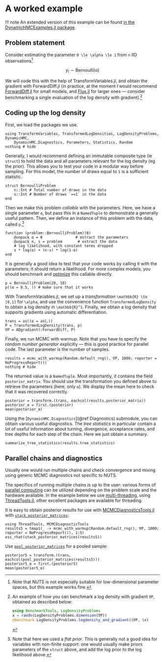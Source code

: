 # A worked example

!!! note
    An extended version of this example can be found [in the DynamicHMCExamples.jl package](https://github.com/tpapp/DynamicHMCExamples.jl/blob/master/src/example_independent_bernoulli.jl).

## Problem statement

Consider estimating the parameter ``0 \le \alpha \le 1`` from ``n`` IID observations[^4]

[^4]: Note that NUTS is not especially suitable for low-dimensional parameter spaces, but this example works fine.

```math
y_i \sim \mathrm{Bernoulli}(\alpha)
```
We will code this with the help of TransformVariables.jl, and obtain the gradient with ForwardDiff.jl (in practice, at the moment I would recommend [ForwardDiff.jl](https://github.com/JuliaDiff/ForwardDiff.jl) for small models, and [Flux.jl](https://github.com/FluxML/Flux.jl) for larger ones — consider benchmarking a single evaluation of the log density with gradient).[^5]

[^5]: An example of how you can benchmark a log density with gradient `∇P`, obtained as described below:
    ```julia
    using BenchmarkTools, LogDensityProblems
    x = randn(LogDensityProblems.dimension(∇P))
    @benchmark LogDensityProblems.logdensity_and_gradient($∇P, $x)
    ```

## Coding up the log density

First, we load the packages we use.

```@example bernoulli
using TransformVariables, TransformedLogDensities, LogDensityProblems, DynamicHMC,
    DynamicHMC.Diagnostics, Parameters, Statistics, Random
nothing # hide
```

Generally, I would recommend defining an immutable composite type (ie `struct`) to hold the data and all parameters relevant for the log density (eg the prior). This allows you to test your code in a modular way before sampling. For this model, the number of draws equal to `1` is a sufficient statistic.

```@example bernoulli
struct BernoulliProblem
    n::Int # Total number of draws in the data
    s::Int # Number of draws `==1` in the data
end
```

Then we make this problem *callable* with the parameters. Here, we have a single parameter `α`, but pass this in a `NamedTuple` to demonstrate a generally useful pattern. Then, we define an instance of this problem with the data, called `p`.[^6]

[^6]: Note that here we used a *flat prior*. This is generally not a good idea for variables with non-finite support: one would usually make priors parameters of the `struct` above, and add the log prior to the log likelihood above.

```@example bernoulli
function (problem::BernoulliProblem)(θ)
    @unpack α = θ               # extract the parameters
    @unpack n, s = problem       # extract the data
    # log likelihood, with constant terms dropped
    s * log(α) + (n-s) * log(1-α)
end
```

It is generally a good idea to test that your code works by calling it with the parameters; it should return a likelihood. For more complex models, you should benchmark and [optimize](https://docs.julialang.org/en/v1/manual/performance-tips/) this callable directly.

```@example bernoulli
p = BernoulliProblem(20, 10)
p((α = 0.5, )) # make sure that it works
```

With TransformVariables.jl, we set up a *transformation* ``\mathbb{R} \to [0,1]`` for ``\alpha``, and use the convenience function `TransformedLogDensity` to obtain a log density in ``\mathbb{R}^1``. Finally, we obtain a log density that supports gradients using automatic differentiation.

```@example bernoulli
trans = as((α = as𝕀,))
P = TransformedLogDensity(trans, p)
∇P = ADgradient(:ForwardDiff, P)
```

Finally, we run MCMC with warmup. Note that you have to specify the *random number generator* explicitly — this is good practice for parallel code. The last parameter is the number of samples.

```@example bernoulli
results = mcmc_with_warmup(Random.default_rng(), ∇P, 1000; reporter = NoProgressReport())
nothing # hide
```

The returned value is a `NamedTuple`. Most importantly, it contains the field `posterior_matrix`. You should use the transformation you defined above to retrieve the parameters (here, only `α`). We display the mean here to check that it was recovered correctly.

```@example bernoulli
posterior = transform.(trans, eachcol(results.posterior_matrix))
posterior_α = first.(posterior)
mean(posterior_α)
```

Using the [`DynamicHMC.Diagnostics`](@ref Diagnostics) submodule, you can obtain various useful diagnostics. The *tree statistics* in particular contain a lot of useful information about turning, divergence, acceptance rates, and tree depths for each step of the chain. Here we just obtain a summary.

```@example bernoulli
summarize_tree_statistics(results.tree_statistics)
```

## Parallel chains and diagnostics

Usually one would run multiple chains and check convergence and mixing using generic MCMC diagnostics not specific to NUTS.

The specifics of running multiple chains is up to the user: various forms of [parallel computing](https://docs.julialang.org/en/v1/manual/parallel-computing/) can be utilized depending on the problem scale and the hardware available. In the example below we use [multi-threading](https://docs.julialang.org/en/v1/manual/multi-threading), using [ThreadTools.jl](https://github.com/baggepinnen/ThreadTools.jl), other excellent packages are available for threading.

It is easy to obtain posterior results for use with [MCMCDiagnosticsTools.jl](https://github.com/TuringLang/MCMCDiagnosticTools.jl/) with [`stack_posterior_matrices`](@ref):

```@example bernoulli
using ThreadTools, MCMCDiagnosticTools
results5 = tmap1(_ -> mcmc_with_warmup(Random.default_rng(), ∇P, 1000; reporter = NoProgressReport()), 1:5)
ess_rhat(stack_posterior_matrices(results5))
```

Use [`pool_posterior_matrices`](@ref) for a pooled sample:

```@example bernoulli
posterior5 = transform.(trans, eachcol(pool_posterior_matrices(results5)))
posterior5_α = first.(posterior5)
mean(posterior5_α)
```
